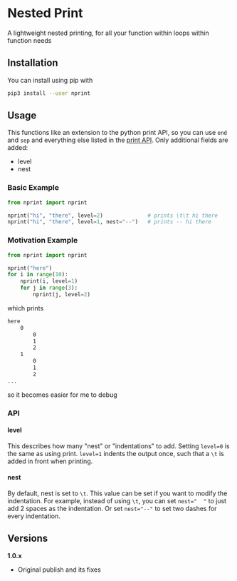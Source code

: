 # Nested Print
A lightweight nested printing, for all your function within loops within function needs

## Installation
You can install using pip with

```bash
pip3 install --user nprint
```

## Usage
This functions like an extension to the python print API, so you can use `end` and `sep` and everything else listed in the [print API](https://docs.python.org/3/library/functions.html#print). Only additional fields are added:

* level
* nest

### Basic Example

```python
from nprint import nprint

nprint("hi", "there", level=2)              # prints \t\t hi there
nprint("hi", "there", level=1, nest="--")   # prints -- hi there
```

### Motivation Example

```python
from nprint import nprint

nprint("here")
for i in range(10):
    nprint(i, level=1)
    for j in range(3):
        nprint(j, level=2)
```

which prints

```bash
here
    0
        0
        1
        2
    1
        0
        1
        2
...
```
so it becomes easier for me to debug

### API

#### level
This describes how many "nest" or "indentations" to add. Setting `level=0` is the same as using print. `level=1` indents the output once, such that a `\t` is added in front when printing.

#### nest
By default, nest is set to `\t`. This value can be set if you want to modify the indentation. For example, instead of using `\t`, you can set `nest="  "` to just add 2 spaces as the indentation. Or set `nest="--"` to set two dashes for every indentation.

## Versions
**1.0.x**
* Original publish and its fixes
